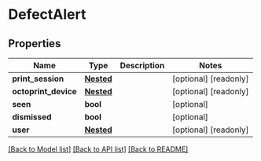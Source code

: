 # DefectAlert

## Properties
Name | Type | Description | Notes
------------ | ------------- | ------------- | -------------
**print_session** | [**Nested**](Nested.md) |  | [optional] [readonly] 
**octoprint_device** | [**Nested**](Nested.md) |  | [optional] [readonly] 
**seen** | **bool** |  | [optional] 
**dismissed** | **bool** |  | [optional] 
**user** | [**Nested**](Nested.md) |  | [optional] [readonly] 

[[Back to Model list]](../README.md#documentation-for-models) [[Back to API list]](../README.md#documentation-for-api-endpoints) [[Back to README]](../README.md)


